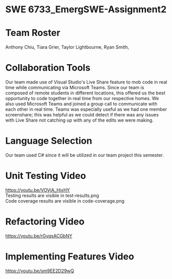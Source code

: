 # SWE 6733_EmergSWE-Assignment2

# Team Roster
Anthony Chiu, Tiara Grier, Taylor Lightbourne, Ryan Smith, 

# Collaboration Tools
Our team made use of Visual Studio's Live Share feature to mob code in real time while communicating via Microsoft Teams. Since our team is composed of remote students in different locations, this offered us the best opportunity to code together in real time from our respective homes. We also used Microsoft Teams and joined a group call to communicate with each other in real time. Teams was especially useful as we had one member screenshare; this was helpful as we could detect if there was any issues with Live Share not catching up with any of the edits we were making. 

# Language Selection
Our team used C# since it will be utilized in our team project this semester.

# Unit Testing Video
<https://youtu.be/VOVjA_HixHY>  
Testing results are visible in test-results.png  
Code coverage results are visible in code-coverage.png

# Refactoring Video
<https://youtu.be/rGyqsACGbNY>

# Implementing Features Video
<https://youtu.be/sm9EE2D29wQ>

